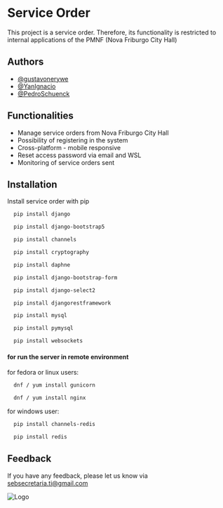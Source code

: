 # Service Order

This project is a service order. Therefore, its functionality is restricted to internal applications of the PMNF (Nova Friburgo City Hall)

## Authors

- [@gustavonerywe](https://www.github.com/gustavonerywe)
- [@YanIgnacio](https://www.github.com/YanIgnacio)
- [@PedroSchuenck](https://www.github.com/PedroSchuenck)

## Functionalities

- Manage service orders from Nova Friburgo City Hall
- Possibility of registering in the system
- Cross-platform - mobile responsive
- Reset access password via email and WSL
- Monitoring of service orders sent

## Installation

Install service order with pip

```bash
  pip install django
```

```bash
  pip install django-bootstrap5
```
```bash
  pip install channels
```
```bash
  pip install cryptography
```
```bash
  pip install daphne
```
```bash
  pip install django-bootstrap-form
```
```bash
  pip install django-select2
```
```bash
  pip install djangorestframework
```
```bash
  pip install mysql
```
```bash
  pip install pymysql
```
```bash
  pip install websockets
```

#### for run the server in remote environment
for fedora or linux users:

```bash
  dnf / yum install gunicorn
```
```bash
  dnf / yum install nginx
```

for windows user:
```bash
  pip install channels-redis
```
```bash
  pip install redis
```
## Feedback

If you have any feedback, please let us know via
sebsecretaria.ti@gmail.com

![Logo](https://pedroschuenck.github.io/prefeituraImg.png)

